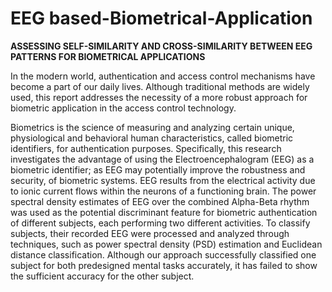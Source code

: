 # EEG based-Biometrical-Application

**ASSESSING SELF-SIMILARITY AND CROSS-SIMILARITY BETWEEN EEG PATTERNS FOR BIOMETRICAL APPLICATIONS**

  In the modern world, authentication and access control mechanisms have become a part of our daily lives. 
Although traditional methods are widely used, this report addresses the necessity of a more robust approach
for biometric application in the access control technology.

  Biometrics is the science of measuring and analyzing certain unique, physiological and behavioral human characteristics,
called biometric identifiers, for authentication purposes. Specifically, this research investigates the advantage of using the
Electroencephalogram (EEG) as a biometric identifier; as EEG may potentially improve the robustness and security, of biometric
systems. EEG results from the electrical activity due to ionic current flows within the neurons of a functioning brain. The power
spectral density estimates of EEG over the combined Alpha-Beta rhythm was used as the potential discriminant feature for biometric
authentication of different subjects, each performing two different activities. To classify subjects, their recorded EEG
were processed and analyzed through techniques, such as power spectral density (PSD) estimation and Euclidean distance
classification. Although our approach successfully classified one subject for both predesigned mental tasks accurately,
it has failed to show the sufficient accuracy for the other subject.
